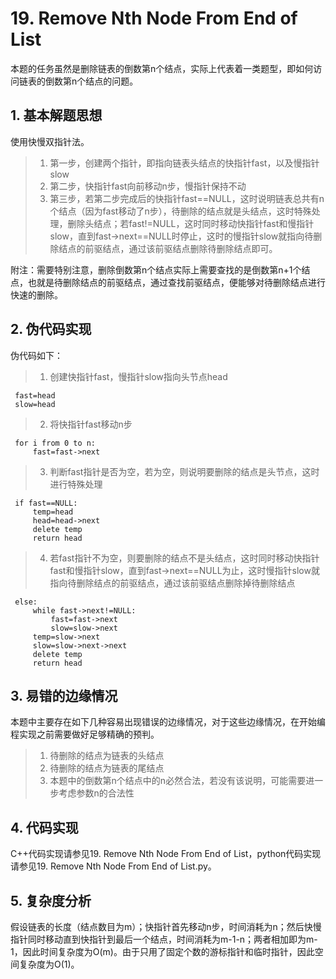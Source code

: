 # 19. Remove Nth Node From End of List

  本题的任务虽然是删除链表的倒数第n个结点，实际上代表着一类题型，即如何访问链表的倒数第n个结点的问题。
  
  ## 1. 基本解题思想
  使用快慢双指针法。
  
  > 1. 第一步，创建两个指针，即指向链表头结点的快指针fast，以及慢指针slow
  > 2. 第二步，快指针fast向前移动n步，慢指针保持不动
  > 3. 第三步，若第二步完成后的快指针fast==NULL，这时说明链表总共有n个结点（因为fast移动了n步），待删除的结点就是头结点，这时特殊处理，删除头结点；若fast!=NULL，这时同时移动快指针fast和慢指针slow，直到fast->next==NULL时停止，这时的慢指针slow就指向待删除结点的前驱结点，通过该前驱结点删除待删除结点即可。
  
  附注：需要特别注意，删除倒数第n个结点实际上需要查找的是倒数第n+1个结点，也就是待删除结点的前驱结点，通过查找前驱结点，便能够对待删除结点进行快速的删除。
  
  
  ## 2. 伪代码实现
  伪代码如下：
  
  > 1. 创建快指针fast，慢指针slow指向头节点head
  
     fast=head
     slow=head
  
  > 2. 将快指针fast移动n步
  
     for i from 0 to n:
         fast=fast->next
   
  > 3. 判断fast指针是否为空，若为空，则说明要删除的结点是头节点，这时进行特殊处理
      
     if fast==NULL:
         temp=head
         head=head->next
         delete temp
         return head
         
  > 4. 若fast指针不为空，则要删除的结点不是头结点，这时同时移动快指针fast和慢指针slow，直到fast->next==NULL为止，这时慢指针slow就指向待删除结点的前驱结点，通过该前驱结点删除掉待删除结点
 
     else:
         while fast->next!=NULL:
             fast=fast->next
             slow=slow->next
         temp=slow->next
         slow=slow->next->next
         delete temp
         return head
  
  ## 3. 易错的边缘情况
  本题中主要存在如下几种容易出现错误的边缘情况，对于这些边缘情况，在开始编程实现之前需要做好足够精确的预判。
  
  > 1. 待删除的结点为链表的头结点
  > 2. 待删除的结点为链表的尾结点
  > 3. 本题中的倒数第n个结点中的n必然合法，若没有该说明，可能需要进一步考虑参数n的合法性
  
  
  ## 4. 代码实现
  C++代码实现请参见19. Remove Nth Node From End of List，python代码实现请参见19. Remove Nth Node From End of List.py。

  ## 5. 复杂度分析
  假设链表的长度（结点数目为m）；快指针首先移动n步，时间消耗为n；然后快慢指针同时移动直到快指针到最后一个结点，时间消耗为m-1-n；两者相加即为m-1，因此时间复杂度为O(m)。由于只用了固定个数的游标指针和临时指针，因此空间复杂度为O(1)。
  
